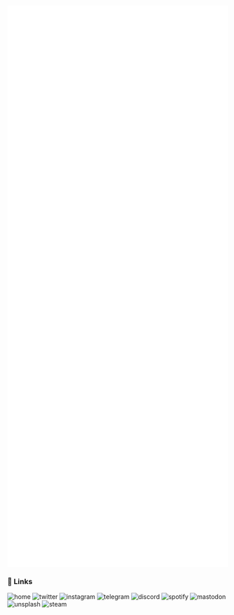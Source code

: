 <img align="center" src="/metrics.base.svg" alt="basic">
<img align="center" src="/metrics.plugin.svg" alt="detail">

### 🔗 Links

<a href="https://github.com/krzhck" target="_blank" style="text-decoration: none;">
    <img src="https://img.shields.io/badge/Home-24292F?style=for-the-badge&logo=github&logoColor=white" alt="home">
</a>
<a href="https://twitter.com/krzhck" target="_blank" style="text-decoration: none;">
    <img src="https://img.shields.io/badge/Twi-1D9BF0?style=for-the-badge&logo=twitter&logoColor=white" alt="twitter">
</a>
<a href="https://www.instagram.com/krzhck" target="_blank" style="text-decoration: none;">
    <img src="https://img.shields.io/badge/Ins-E4405F?style=for-the-badge&logo=instagram&logoColor=white" alt="instagram">
</a>
<a href="https://t.me/krzhck" target="_blank" style="text-decoration: none;">
    <img src="https://img.shields.io/badge/Tele-4E9DD5?style=for-the-badge&logo=telegram&logoColor=white" alt="telegram">
</a>
<a href="https://discordapp.com/users/715527381770829904" target="_blank" style="text-decoration: none;">
    <img src="https://img.shields.io/badge/Disc-5A65E8?style=for-the-badge&logo=discord&logoColor=white" alt="discord">
</a>
<a href="https://open.spotify.com/user/31r2d66pp76ra5js4ek23zhmbczm?si=c863639b175c4e3a" target="_blank" style="text-decoration: none;">
    <img src="https://img.shields.io/badge/Spt-121212?style=for-the-badge&logo=spotify&logoColor=65D46E" alt="spotify">
</a>
<a href="https://mastodon.social/web/@krzhck" target="_blank" style="text-decoration: none;">
    <img src="https://img.shields.io/badge/Mast-6d6ef6?style=for-the-badge&logo=mastodon&logoColor=white" alt="mastodon">
</a>
<a href="https://unsplash.com/@krzhck" target="_blank" style="text-decoration: none;">
    <img src="https://img.shields.io/badge/Uns-000000?style=for-the-badge&logo=unsplash&logoColor=white" alt="unsplash">
</a>
<a href="https://steamcommunity.com/id/krzhck" target="_blank" style="text-decoration: none;">
    <img src="https://img.shields.io/badge/Steam-3B6390?style=for-the-badge&logo=steam&logoColor=white" alt="steam">
</a>
